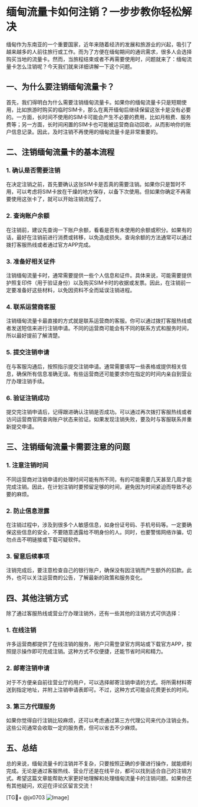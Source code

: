 # 缅甸流量卡如何注销？一步步教你轻松解决

缅甸作为东南亚的一个重要国家，近年来随着经济的发展和旅游业的兴起，吸引了越来越多的人前往旅行或工作。而为了方便在缅甸期间的通讯需求，很多人会选择购买当地的流量卡。然而，当旅程结束或者不再需要使用时，问题就来了：缅甸流量卡怎么注销呢？今天我们就来详细讲解一下这个问题。

## 一、为什么要注销缅甸流量卡？

首先，我们得明白为什么需要注销缅甸流量卡。如果你的缅甸流量卡只是短期使用，比如旅游时购买的临时SIM卡，那么在离开缅甸后继续保留这张卡是没有必要的。一方面，长时间不使用的SIM卡可能会产生不必要的费用，比如月租费、服务费等；另一方面，长时间闲置的SIM卡也可能被运营商自动回收，从而影响你的账户信息记录。因此，及时注销不再使用的缅甸流量卡是非常重要的。

## 二、注销缅甸流量卡的基本流程

### 1. 确认是否需要注销

在决定注销之前，首先要确认这张SIM卡是否真的需要注销。如果你只是暂时不用，可以考虑将SIM卡放在干燥的地方保存，以备下次使用。但如果你确定不再需要使用这张卡了，就可以开始注销流程了。

### 2. 查询账户余额

在注销前，建议先查询一下账户余额，看看是否有未使用的余额或积分。如果有的话，最好在注销前进行消费或转移，以免造成损失。查询余额的方法通常可以通过拨打客服热线或者通过官方APP完成。

### 3. 准备好相关证件

注销缅甸流量卡时，通常需要提供一些个人信息和证件。具体来说，可能需要提供护照复印件（用于验证身份）以及购买SIM卡时的收据或发票。因此，在注销前一定要准备好这些材料，以免因资料不全而延误注销进程。

### 4. 联系运营商客服

注销缅甸流量卡最直接的方式就是联系运营商的客服。你可以通过拨打客服热线或者发送短信来进行注销申请。不同的运营商可能会有不同的联系方式和服务时间，所以最好提前了解清楚。

### 5. 提交注销申请

在与客服沟通后，按照指示提交注销申请。通常需要填写一些表格或提供相关信息，确保所有信息准确无误。有些运营商还可能要求你在指定的时间内亲自到营业厅办理注销手续。

### 6. 验证注销成功

提交完注销申请后，记得跟进确认注销是否成功。可以通过再次拨打客服热线或者访问运营商官网查询账户状态来验证。如果发现注销失败，要及时与客服联系并重新提交申请。

## 三、注销缅甸流量卡需要注意的问题

### 1. 注意注销时间

不同运营商对注销申请的处理时间可能有所不同，有的可能需要几天甚至几周才能完成注销。因此，在计划注销时要预留足够的时间，避免因为时间紧迫而导致不必要的麻烦。

### 2. 防止信息泄露

在注销过程中，涉及到很多个人敏感信息，如身份证号码、手机号码等。一定要确保这些信息的安全，不要随意透露给不明身份的人。同时，也要警惕网络诈骗，切勿点击不明链接或下载可疑软件。

### 3. 留意后续事项

注销完成后，要注意检查自己的银行账户，确保没有因注销而产生额外的扣款。此外，也可以关注运营商的公告，了解最新的政策和服务变化。

## 四、其他注销方式

除了通过客服热线或营业厅办理注销外，还有一些其他的注销方式可供选择：

### 1. 在线注销

许多运营商都提供了在线注销的服务，用户只需登录官方网站或下载官方APP，按照提示操作即可完成注销。这种方式不仅便捷，还能节省时间和精力。

### 2. 邮寄注销申请

对于不方便亲自前往营业厅的用户，可以选择邮寄注销申请的方式。将所需材料寄送到指定地址，并附上注销申请表即可。不过，这种方式可能会花费更长的时间。

### 3. 第三方代理服务

如果你觉得自行注销比较麻烦，还可以考虑通过第三方代理公司来代办注销业务。这些公司通常会收取一定的服务费，但可以省去不少麻烦。

## 五、总结

总的来说，缅甸流量卡的注销并不复杂，只要按照正确的步骤进行操作，就能顺利完成。无论是通过客服热线、营业厅还是在线平台，都可以找到适合自己的注销方式。希望这篇文章能帮助大家更好地理解和处理缅甸流量卡的注销问题。如果你还有其他疑问，欢迎在评论区留言交流！

[TG💪+ @jx0703 ![Image](https://github.com/user-attachments/assets/dbca1d08-cadb-493c-b0ec-ad6f7a83f270)]